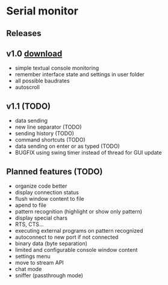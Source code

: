 # Serial monitor

## Releases
## v1.0 [download](https://github.com/jokam85/serialmonitor/releases/download/v1.0/serialmonitor.jar)
* simple textual console monitoring
* remember interface state and settings in user folder
* all possible baudrates
* autoscroll

## v1.1 (TODO)
* data sending
* new line separator (TODO)
* sending history (TODO)
* command shortcuts (TODO)
* data sending on enter or as typed (TODO)
* BUGFIX using swing timer instead of thread for GUI update

## Planned features (TODO)
* organize code better
* display connection status
* flush window content to file
* apend to file
* pattern recognition (highlight or show only pattern)
* display special chars
* RTS, CTS...
* executing external programs on pattern recognized
* autoconnect to new port if not connected
* binary data (byte separation)
* limited and configurable console window content
* settings menu
* move to stream API
* chat mode
* sniffer (passthrough mode)
